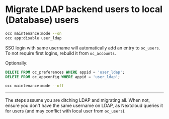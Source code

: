 # Migrate LDAP backend users to local (Database) users

```sh
occ maintenance:mode --on
occ app:disable user_ldap
```

SSO login with same username will automatically add an entry to `oc_users`. To not require first logins, rebuild it from `oc_accounts`.

Optionally:

```sql
DELETE FROM oc_preferences WHERE appid = 'user_ldap';
DELETE FROM oc_appconfig WHERE appid = 'user_ldap';
```

```sh
occ maintenance:mode --off
```

***

The steps assume you are ditching LDAP and migrating all. When not, ensure you don't have the same username on LDAP, as Nextcloud queries it for users (and may conflict with local user from `oc_users`).
